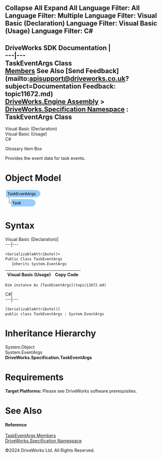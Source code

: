        

 Collapse All Expand All  Language Filter: All  Language Filter: Multiple  Language Filter: Visual Basic (Declaration) Language Filter: Visual Basic (Usage) Language Filter: C#  
---  
DriveWorks SDK Documentation  |   
---|---  
TaskEventArgs Class   
[Members](topic11673.md) See Also [Send Feedback](mailto:apisupport@driveworks.co.uk?subject=Documentation Feedback: topic11672.md)  
[DriveWorks.Engine Assembly](topic2156.md) > [DriveWorks.Specification Namespace](topic10764.md) : TaskEventArgs Class  
---  
  
Visual Basic (Declaration)    
Visual Basic (Usage)    
C# 

Glossary Item Box

Provides the event data for task events. 

# Object Model

![](dotnetdiagramimages/image597.png)

# Syntax

Visual Basic (Declaration)|   
---|---  
      
    
    <SerializableAttribute()>
    Public Class TaskEventArgs 
       Inherits System.EventArgs  
  
Visual Basic (Usage)| Copy Code  
---|---  
      
    
    Dim instance As [TaskEventArgs](topic11672.md)  
  
C#|   
---|---  
      
    
    [SerializableAttribute()]
    public class TaskEventArgs : System.EventArgs   
  
# Inheritance Hierarchy

System.Object  
System.EventArgs  
**DriveWorks.Specification.TaskEventArgs**  


# Requirements

**Target Platforms:** Please see DriveWorks software prerequisites.

# See Also

#### Reference

[TaskEventArgs Members](topic11673.md)   
[DriveWorks.Specification Namespace](topic10764.md)

©2024 DriveWorks Ltd. All Rights Reserved.
